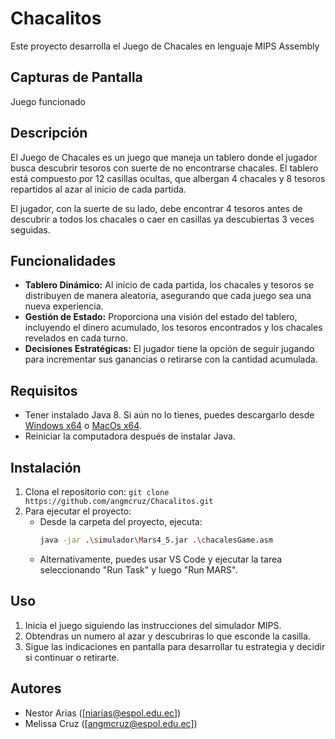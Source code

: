 # Chacalitos
Este proyecto desarrolla el Juego de Chacales en lenguaje MIPS Assembly

## Capturas de Pantalla
Juego funcionado


## Descripción

El Juego de Chacales es un juego que maneja un tablero donde  el jugador busca descubrir tesoros con suerte de no encontrarse chacales. El tablero está compuesto por 12 casillas ocultas, que albergan 4 chacales y 8 tesoros repartidos al azar al inicio de cada partida.

El jugador, con la suerte de su lado, debe encontrar 4 tesoros antes de descubrir a todos los chacales o caer en casillas ya descubiertas 3 veces seguidas.

## Funcionalidades

- **Tablero Dinámico:** Al inicio de cada partida, los chacales y tesoros se distribuyen de manera aleatoria, asegurando que cada juego sea una nueva experiencia.
- **Gestión de Estado:** Proporciona una visión del estado del tablero, incluyendo el dinero acumulado, los tesoros encontrados y los chacales revelados en cada turno.
- **Decisiones Estratégicas:** El jugador tiene la opción de seguir jugando para incrementar sus ganancias o retirarse con la cantidad acumulada.
## Requisitos
- Tener instalado Java 8. Si aún no lo tienes, puedes descargarlo desde [Windows x64](https://www.java.com/es/download/ie_manual.jsp) o [MacOs x64](https://javadl.oracle.com/webapps/download/AutoDL?BundleId=249843_43d62d619be4e416215729597d70b8ac).
- Reiniciar la computadora después de instalar Java.

## Instalación

1. Clona el repositorio con: `git clone https://github.com/angmcruz/Chacalitos.git`
2. Para ejecutar el proyecto:
    - Desde la carpeta del proyecto, ejecuta:
      ```bash
      java -jar .\simulador\Mars4_5.jar .\chacalesGame.asm
      ```
    - Alternativamente, puedes usar VS Code y ejecutar la tarea seleccionando "Run Task" y luego "Run MARS".

## Uso

1. Inicia el juego siguiendo las instrucciones del simulador MIPS.
2. Obtendras un numero al azar y descubriras lo que esconde la casilla.
3. Sigue las indicaciones en pantalla para desarrollar tu estrategia y decidir si continuar o retirarte.

## Autores
- Nestor Arias ([niarias@espol.edu.ec])
- Melissa Cruz ([angmcruz@espol.edu.ec])
